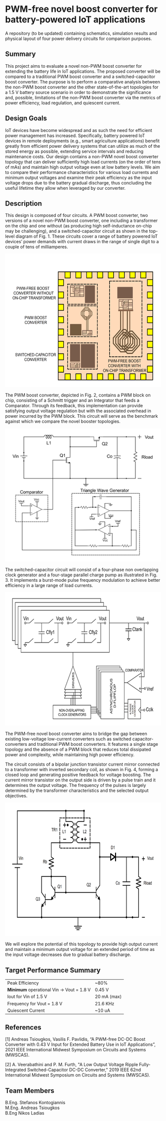 # PWM-free novel boost converter for battery-powered IoT applications
A repository (to be updated) containing schematics, simulation results and physical layout of four power delivery circuits for comparison purposes.

## Summary
This project aims to evaluate a novel non-PWM boost converter for extending the battery life in IoT applications. The proposed converter will be compared to a traditional PWM boost converter and a switched-capacitor boost converter. The purpose is to perform a comparative analysis between the non-PWM boost converter and the other state-of-the-art topologies for a 1.5 V battery source scenario in order to demonstrate the significance and, possible, limitations of the non-PWM boost converter via the metrics of power efficiency, load regulation, and quiescent current.

## Design Goals
IoT devices have become widespread and as such the need for efficient power management has increased. Specifically, battery powered IoT devices in remote deployments (e.g., smart agriculture applications) benefit greatly from efficient power delivery systems that can utilize as much of the stored energy as possible, extending service intervals and reducing maintenance costs. Our design contains a non-PWM novel boost converter topology that can deliver sufficiently high load currents (on the order of tens of mAs) and maintain high output voltage even at low battery levels. We aim to compare their performance characteristics for various load currents and minimum output voltages and examine their peak efficiency as the input voltage drops due to the battery gradual discharge, thus concluding the useful lifetime they allow when leveraged by our converter.

## Description
This design is composed of four circuits. A PWM boost converter, two versions of a novel non-PWM boost converter, one including a transformer on the chip and one without (as producing high self-inductance on-chip may be challenging), and a switched-capacitor circuit as shown in the top-level diagram of Fig. 1. These circuits cover a range of battery powered IoT devices’ power demands with current draws in the range of single digit to a couple of tens of milliamperes.

<img src="/Resources/chip_overview.png" width="570" height="432" />

The PWM boost converter, depicted in Fig. 2, contains a PWM block on chip, consisting of a Schmitt trigger and an Integrator that feeds a Comparator. Through its feedback, this implementation can provide satisfying output voltage regulation but with the associated overhead in power incurred by the PWM block. This circuit will serve as the benchmark against which we compare the novel booster topologies.

<img src="/Resources/pwmboost.png" width="570" height="432" />

The switched-capacitor circuit will consist of a four-phase non overlapping clock generator and a four-stage parallel charge pump as illustrated in Fig. 3. It implements a burst-mode pulse frequency modulation to achieve better efficiency in a large range of load currents.

<img src="/Resources/scc.png" width="620" height="432" />

The PWM-free novel boost converter aims to bridge the gap between existing low-voltage low-current converters such as switched capacitor-converters and traditional PWM boost converters. It features a single stage topology and the absence of a PWM block that reduces total dissipated power and complexity, while maintaining high power efficiency.

The circuit consists of a bipolar junction transistor current mirror connected to a transformer with inverted secondary coil, as shown in Fig. 4, forming a closed loop and generating positive feedback for voltage boosting. The current mirror transistor on the output side is driven by a pulse train and it determines the output voltage. The frequency of the pulses is largely determined by the transformer characteristics and the selected output objectives.


<img src="/Resources/pwmfreeboost.png" width="570" height="432" />

We will explore the potential of this topology to provide high output current and maintain a minimum output voltage for an extended period of time as the input voltage decreases due to gradual battery discharge.

## Target Performance Summary

|  |  |
| ------ | ------ |
| Peak Efficiency | ~80% |
| **Minimum** operational Vin -> Vout = 1.8 V | 0.45 V |
| Iout for Vin of 1.5 V | 20 mA (max)|
| Frequency for Vout = 1.8 V | 21.6 KHz |
| Quiescent Current | ~10 uA |

## References
[1] Andreas Tsiougkos, Vasilis F. Pavlidis, “A PWM-free DC-DC Boost Converter with 0.43 V
Input for Extended Battery Use in IoT Applications”, 2021 IEEE International Midwest Symposium on Circuits and Systems (MWSCAS).

[2] A. Veerabathini and P. M. Furth, "A Low Output Voltage Ripple Fully-Integrated Switched-Capacitor DC-DC Converter," 2019 IEEE 62nd International Midwest Symposium on Circuits and Systems (MWSCAS).

## Team Members
B.Eng. Stefanos Kontogiannis\
M.Eng. Andreas Tsiougkos\
B.Eng Nikos Ladias
